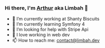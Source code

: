 ### Hi there, I'm [Arthur](https://arthur.virenque.fr) aka Limbah 👋

- 🍪 I’m currently working at Shanty Biscuits
- 🌱 I’m currently learning Symfony 4
- 🤔 I’m looking for help with Stripe Api
- 💙 I love working in web dev
- 📫 How to reach me: contact@limbah.dev
